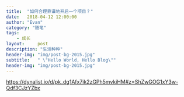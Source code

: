 ```yaml
---
title:  "如何合理靠谱地开启一个项目？"
date:   2018-04-12 12:00:00
author: "Evan"
category: "随笔"
tags:
    - 成长
layout:     post
description: "生活种种"
header-img: "img/post-bg-2015.jpg"
subtitle:   " \"Hello World, Hello Blog\""
header-img: "img/post-bg-2015.jpg"
---
```

https://dynalist.io/d/pk_dg1Afx7ik2zGPh5mvkiHM#z=ShZwGOG1xY3w-Qdf3CJzYZbx
